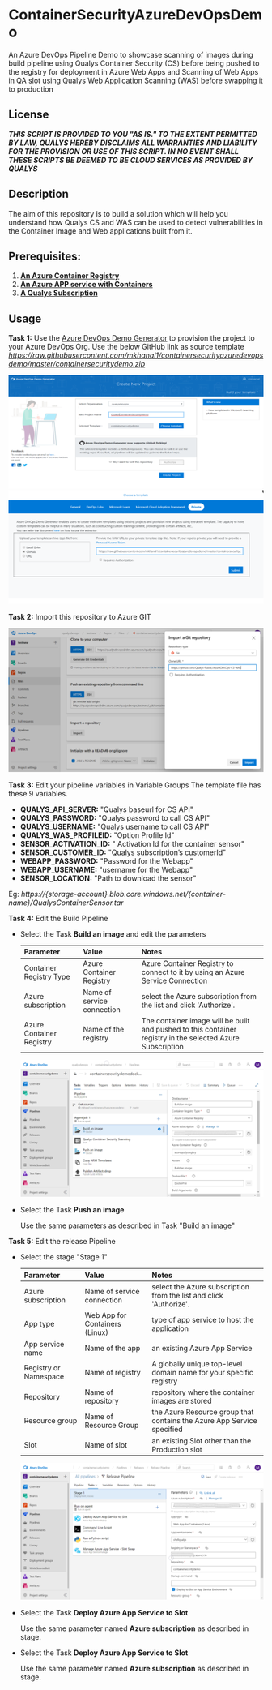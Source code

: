 # ContainerSecurityAzureDevOpsDemo
An Azure DevOps Pipeline Demo to showcase scanning of images during build pipeline using Qualys Container Security (CS) before being pushed to the registry for deployment in Azure Web Apps and Scanning of Web Apps in QA slot using Qualys Web Application Scanning (WAS) before swapping it to production

## License
_**THIS SCRIPT IS PROVIDED TO YOU "AS IS."  TO THE EXTENT PERMITTED BY LAW, QUALYS HEREBY DISCLAIMS ALL WARRANTIES AND LIABILITY FOR THE PROVISION OR USE OF THIS SCRIPT.  IN NO EVENT SHALL THESE SCRIPTS BE DEEMED TO BE CLOUD SERVICES AS PROVIDED BY QUALYS**_

## Description
The aim of this repository is to build a solution which will help you understand how Qualys CS and WAS can be used to detect vulnerabilities in the Container Image and Web applications built from it.

## **Prerequisites:**
  1. [**An Azure Container Registry**](/prerequisite/azurecontainerregistry.md)
  2. [**An Azure APP service with Containers**](/prerequisite/azureappservice.md)
  3. [**A Qualys Subscription**](https://www.qualys.com/free-trial/)
 
## Usage
**Task 1:** Use the [Azure DevOps Demo Generator](https://azuredevopsdemogenerator.azurewebsites.net/) to provision the project to your Azure DevOps Org. Use the below GitHub link as source template
_https://raw.githubusercontent.com/mkhanal1/containersecurityazuredevopsdemo/master/containersecuritydemo.zip_

  ![Image1](/images/1.png?raw=true)
  ![Image2](/images/2.png?raw=true)

**Task 2:** Import this repository to Azure GIT

![Image3](/images/3.png?raw=true)


**Task 3:** Edit your pipeline variables in Variable Groups
The template file has these 9 variables.

  * **QUALYS_API_SERVER:** "Qualys baseurl for CS API"
  * **QUALYS_PASSWORD:** "Qualys password to call CS API"
  * **QUALYS_USERNAME:** "Qualys username to call CS API"
  * **QUALYS_WAS_PROFILEID:** "Option Profile Id"
  * **SENSOR_ACTIVATION_ID:** " Activation Id for the container sensor"
  * **SENSOR_CUSTOMER_ID:** "Qualys subscription’s customerId"
  * **WEBAPP_PASSWORD:** "Password for the Webapp"
  * **WEBAPP_USERNAME:** "username for the Webapp"
  * **SENSOR_LOCATION:** "Path to download the sensor"
  
  Eg: _https://{storage-account}.blob.core.windows.net/{container-name}/QualysContainerSensor.tar_
  
  
**Task 4:** Edit the Build Pipeline

  * Select the Task **Build an image** and edit the parameters
  
    Parameter|Value|Notes|
    ---------|-----|-----|
    Container Registry Type | Azure Container Registry | Azure Container Registry to connect to it by using an Azure Service Connection |
    Azure subscription | Name of service connection | select the Azure subscription from the list and click 'Authorize'. |
    Azure Container Registry | Name of the registry | The container image will be built and pushed to this container registry in the selected Azure Subscription |
  
    ![Image4](/images/4.png?raw=true)
  
  * Select the Task **Push an image**
  
    Use the same parameters as described in Task "Build an image"
    

**Task 5:** Edit the release Pipeline

  * Select the stage "Stage 1"
  
    Parameter|Value|Notes|
    ---------|-----|-----|
    Azure subscription | Name of service connection | select the Azure subscription from the list and click 'Authorize'. |
    App type | Web App for Containers (Linux) | type of app service to host the application |
    App service name | Name of the app | an existing Azure App Service |
    Registry or Namespace | Name of registry | A globally unique top-level domain name for your specific registry | 
    Repository | Name of repository | repository where the container images are stored | 
    Resource group | Name of Resource Group| the Azure Resource group that contains the Azure App Service specified |
    Slot | Name of slot | an existing Slot other than the Production slot |
  
    ![Image5](/images/5.png?raw=true)
  
  * Select the Task **Deploy Azure App Service to Slot**
  
    Use the same parameter named **Azure subscription** as described in stage.
  
  * Select the Task **Deploy Azure App Service to Slot**
  
    Use the same parameter named **Azure subscription** as described in stage.
